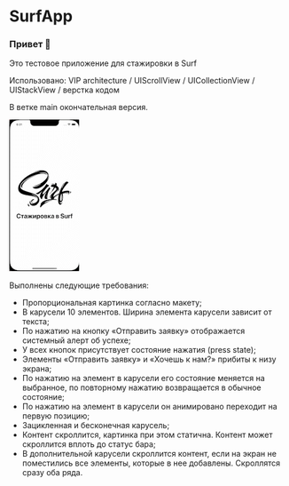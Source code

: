 # SurfApp
### Привет 👋
Это тестовое приложение для стажировки в Surf

Использовано: 
VIP architecture / UIScrollView / UICollectionView / UIStackView / верстка кодом

В ветке main окончательная версия.

![Screenshot](SurfApp/screen.gif?raw=true)

Выполнены следующие требования:
- Пропорциональная картинка согласно макету;
- В карусели 10 элементов. Ширина элемента карусели зависит от текста;
- По нажатию на кнопку «Отправить заявку» отображается системный алерт об успехе;
- У всех кнопок присутствует состояние нажатия (press state);
- Элементы «Отправить заявку» и «Хочешь к нам?» прибиты к низу экрана;
- По нажатию на элемент в карусели его состояние меняется на выбранное, по повторному нажатию возвращается в обычное состояние;
- По нажатию на элемент в карусели он анимировано переходит на первую позицию;
- Зацикленная и бесконечная карусель;
- Контент скроллится, картинка при этом статична. Контент может скроллится вплоть до статус бара;
- В дополнительной карусели скроллится контент, если на экран не поместились все элементы, которые в нее добавлены. Скроллятся сразу оба ряда.
